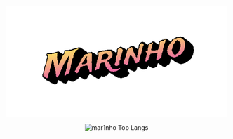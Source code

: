 <div align="center">
  <img src="marinho.gif">
  
  ![mar1nho Top Langs](https://github-readme-stats.vercel.app/api/top-langs/?username=mar1nho&layout=compact&theme=blue-green)

</div>

